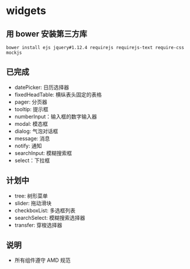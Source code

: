 # widgets

## 用 bower 安装第三方库

```
bower install ejs jquery#1.12.4 requirejs requirejs-text require-css mockjs
```

## 已完成

* datePicker: 日历选择器
* fixedHeadTable: 横纵表头固定的表格
* pager: 分页器
* tooltip: 提示框
* numberInput：输入框的数字输入器
* modal: 模态框
* dialog: 气泡对话框
* message: 消息
* notify: 通知
* searchInput: 模糊搜索框
* select：下拉框

## 计划中

* tree: 树形菜单
* slider: 拖动滑块
* checkboxList: 多选框列表
* searchSelect: 模糊搜索选择器
* transfer: 穿梭选择器

## 说明

* 所有组件遵守 AMD 规范